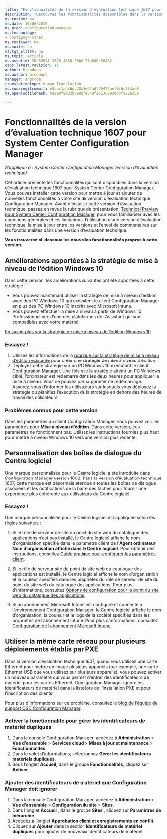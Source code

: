 ```yaml
---
title: "Fonctionnalités de la version d’évaluation technique 1607 pour System Center Configuration Manager"
description: "Découvrez les fonctionnalités disponibles dans la version d’évaluation technique 1607 pour System Center Configuration Manager."
ms.custom: na
ms.date: 10/06/2016
ms.prod: configuration-manager
ms.technology:
- configmgr-other
ms.reviewer: na
ms.suite: na
ms.tgt_pltfrm: na
ms.topic: article
ms.assetid: 2bb69547-3370-4860-96b0-7fb600c56482
caps.latest.revision: 11
author: Brenduns
ms.author: brenduns
manager: angrobe
translationtype: Human Translation
ms.sourcegitcommit: e3cbc1adc6dc20a9e67adf76472aef0c6cf54ae0
ms.openlocfilehash: 4d2a9f9b32b898bfe549f2613689c8dbfd22e339

---
```

# <a name="capabilities-in-technical-preview-1607-for-system-center-configuration-manager"></a>Fonctionnalités de la version d’évaluation technique 1607 pour System Center Configuration Manager

*S’applique à : System Center Configuration Manager (version d’évaluation technique)*

Cet article présente les fonctionnalités qui sont disponibles dans la version d’évaluation technique 1607 pour System Center Configuration Manager. Vous pouvez installer cette version pour mettre à jour et ajouter de nouvelles fonctionnalités à votre site de version d’évaluation technique Configuration Manager.      Avant d’installer cette version d’évaluation technique, passez en revue la rubrique de présentation, [Technical Preview pour System Center Configuration Manager](../../core/get-started/technical-preview.md), pour vous familiariser avec les conditions générales et les limitations d’utilisation d’une version d’évaluation technique, la mise à jour entre les versions et l’envoi de commentaires sur les fonctionnalités dans une version d’évaluation technique.    


**Vous trouverez ci-dessous les nouvelles fonctionnalités propres à cette version.**  

## <a name="a-namedmpeditionaimprovements-to-the-windows-10-edition-upgrade-policy"></a><a name="dmp_edition"></a>Améliorations apportées à la stratégie de mise à niveau de l’édition Windows 10

Dans cette version, les améliorations suivantes ont été apportées à cette stratégie :

* Vous pouvez maintenant utiliser la stratégie de mise à niveau d’édition avec des PC Windows 10 qui exécutent le client Configuration Manager en plus des PC Windows 10 inscrits avec Microsoft Intune.
* Vous pouvez effectuer la mise à niveau à partir de Windows 10 Professionnel vers l’une des plateformes de l’Assistant qui sont compatibles avec votre matériel.

[En savoir plus sur la stratégie de mise à niveau de l’édition Windows 10](/sccm/compliance/deploy-use/upgrade-windows-version)

### <a name="try-it-out"></a>Essayez !

1. Utilisez les informations de la [rubrique sur la stratégie de mise à niveau d’édition existante](/sccm/compliance/deploy-use/upgrade-windows-version) pour créer une stratégie de mise à niveau d’édition.
2. Déployez cette stratégie sur un PC Windows 10 exécutant le client Configuration Manager.
Une fois que la stratégie atteint un PC Windows ciblé, l’ordinateur est redémarré dans les deux heures pour appliquer la mise à niveau. Vous ne pouvez pas supprimer ce redémarrage. Assurez-vous d’informer les utilisateurs sur lesquels vous déployez la stratégie ou planifiez l’exécution de la stratégie en dehors des heures de travail des utilisateurs.

### <a name="known-issue-with-this-release"></a>Problèmes connus pour cette version
Dans les paramètres du client Configuration Manager, vous pouvez voir les paramètres pour **Mise à niveau d’édition**. Dans cette version, ces paramètres ne fonctionnent pas. Utilisez les instructions fournies plus haut pour mettre à niveau Windows 10 vers une version plus récente.

## <a name="customizable-branding-for-software-center-dialogs"></a>Personnalisation des boîtes de dialogue du Centre logiciel

Une marque personnalisée pour le Centre logiciel a été introduite dans Configuration Manager version 1602. Dans la version d’évaluation technique 1607, cette marque est désormais étendue à toutes les boîtes de dialogue associées et les notifications de la barre des tâches pour fournir une expérience plus cohérente aux utilisateurs du Centre logiciel.

### <a name="try-it-out"></a>Essayez !

Une marque personnalisée pour le Centre logiciel est appliquée selon les règles suivantes :

1. Si le rôle de serveur de site du point du site web du catalogue des applications n’est pas installé, le Centre logiciel affiche le nom d’organisation spécifié dans le paramètre client de l’**Agent ordinateur** **Nom d’organisation affiché dans le Centre logiciel**. Pour obtenir des instructions, consultez [Guide pratique pour configurer les paramètres client](../../core/clients/deploy/configure-client-settings.md).

2. Si le rôle de serveur site de point du site web du catalogue des applications est installé, le Centre logiciel affiche le nom d’organisation et la couleur spécifiés dans les propriétés du rôle de serveur de site du point du site web du catalogue des applications. Pour plus d’informations, consultez [Options de configuration pour le point du site web du catalogue des applications](../../core/servers/deploy/configure/configuration-options-for-site-system-roles.md#Application-Catalog-website-point).

3. Si un abonnement Microsoft Intune est configuré et connecté à l’environnement Configuration Manager, le Centre logiciel affiche le nom d’organisation, la couleur et le logo de la société spécifiés dans les propriétés de l’abonnement Intune. Pour plus d’informations, consultez [Configuration de l’abonnement Microsoft Intune](../../mdm/deploy-use/setup-hybrid-mdm.md#step-3-configure-intune-subscription).

## <a name="use-the-same-network-adapter-for-multiple-pxe-initiated-deployments"></a>Utiliser la même carte réseau pour plusieurs déploiements établis par PXE
Dans la version d’évaluation technique 1607, quand vous utilisez une carte Ethernet pour mettre en image plusieurs appareils (par exemple, une carte Ethernet USB que vous utilisez sur plusieurs appareils), vous pouvez activer un nouveau paramètre qui vous permet d’entrer des identificateurs de matériel pour les cartes Ethernet. Configuration Manager ignore les identificateurs de matériel dans la liste lors de l’installation PXE et pour l’inscription des clients.

Pour plus d’informations sur ce problème, consultez le [blog de l’équipe de support OSD Configuration Manager](https://blogs.technet.microsoft.com/system_center_configuration_manager_operating_system_deployment_support_blog/2015/08/27/reusing-the-same-nic-for-multiple-pxe-initiated-deployments-in-system-center-configuration-manger-osd/).  

### <a name="enable-the-feature-to-manage-duplicate-hardware-identifiers"></a>Activer la fonctionnalité pour gérer les identificateurs de matériel dupliqués  
1. Dans la console Configuration Manager, accédez à **Administration** > **Vue d’ensemble** > **Services cloud** > **Mises à jour et maintenance** > **Fonctionnalités**.
2. Dans le volet d’informations, sélectionnez **Gérer les identificateurs matériels dupliqués**.
3. Sous l’onglet **Accueil**, dans le groupe **Fonctionnalités**, cliquez sur **Activer**.

### <a name="add-hardware-identifiers-for-configuration-manager-to-ignore"></a>Ajouter des identificateurs de matériel que Configuration Manager doit ignorer  
1. Dans la console Configuration Manager, accédez à **Administration** > **Vue d’ensemble** > **Configuration du site** > **Sites**.
2. Dans l'onglet **Accueil** , dans le groupe **Sites** , cliquez sur **Paramètres de hiérarchie**.
3. Accédez à l’onglet **Approbation client et enregistrements en conflit**.
4. Cliquez sur **Ajouter** dans la section **Identificateurs de matériel dupliqués** pour ajouter de nouveaux identificateurs de matériel.



<!--HONumber=Nov16_HO1-->


